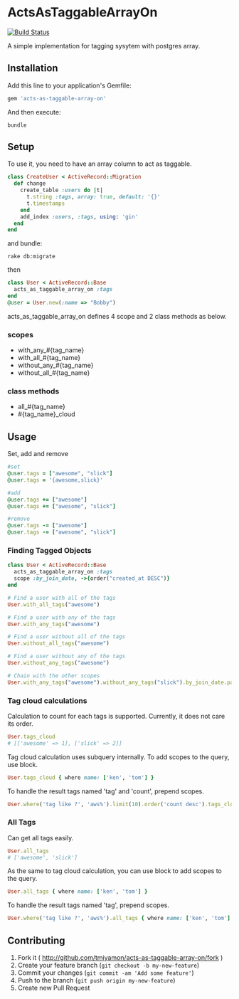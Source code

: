 # ActsAsTaggableArrayOn
[![Build Status](https://travis-ci.org/tmiyamon/acts-as-taggable-array-on.svg?branch=master)](https://travis-ci.org/tmiyamon/acts-as-taggable-array-on)

A simple implementation for tagging sysytem with postgres array.


## Installation

Add this line to your application's Gemfile:

```ruby
gem 'acts-as-taggable-array-on'
```

And then execute:

```shell
bundle
```


## Setup

To use it, you need to have an array column to act as taggable.

```ruby
class CreateUser < ActiveRecord::Migration
  def change
    create_table :users do |t|
      t.string :tags, array: true, default: '{}'
      t.timestamps
    end
    add_index :users, :tags, using: 'gin'
  end
end
```

and bundle:

```shell
rake db:migrate
```

then

```ruby
class User < ActiveRecord::Base
  acts_as_taggable_array_on :tags
end
@user = User.new(:name => "Bobby")
```

acts_as_taggable_array_on defines 4 scope and 2 class methods as below.

### scopes

- with_any_#{tag_name}
- with_all_#{tag_name}
- without_any_#{tag_name}
- without_all_#{tag_name}

### class methods

- all_#{tag_name}
- #{tag_name}_cloud


## Usage

Set, add and remove

```ruby
#set
@user.tags = ["awesome", "slick"]
@user.tags = '{awesome,slick}'

#add
@user.tags += ["awesome"]
@user.tags += ["awesome", "slick"]

#remove
@user.tags -= ["awesome"]
@user.tags -= ["awesome", "slick"]
```

### Finding Tagged Objects

```ruby
class User < ActiveRecord::Base
  acts_as_taggable_array_on :tags
  scope :by_join_date, ->{order("created_at DESC")}
end

# Find a user with all of the tags
User.with_all_tags("awesome")

# Find a user with any of the tags
User.with_any_tags("awesome")

# Find a user without all of the tags
User.without_all_tags("awesome")

# Find a user without any of the tags
User.without_any_tags("awesome")

# Chain with the other scopes
User.with_any_tags("awesome").without_any_tags("slick").by_join_date.paginate(:page => params[:page], :per_page => 20)
```

### Tag cloud calculations

Calculation to count for each tags is supported. Currently, it does not care its order.

```ruby
User.tags_cloud
# [['awesome' => 1], ['slick' => 2]]
```

Tag cloud calculation uses subquery internally. To add scopes to the query, use block.

```ruby
User.tags_cloud { where name: ['ken', 'tom'] }
```

To handle the result tags named 'tag' and 'count', prepend scopes.

```ruby
User.where('tag like ?', 'aws%').limit(10).order('count desc').tags_cloud { where name: ['ken', 'tom'] }
```

### All Tags

Can get all tags easily.

```ruby
User.all_tags
# ['awesome', 'slick']
```

As the same to tag cloud calculation, you can use block to add scopes to the query.


```ruby
User.all_tags { where name: ['ken', 'tom'] }
```

To handle the result tags named 'tag', prepend scopes.

```ruby
User.where('tag like ?', 'aws%').all_tags { where name: ['ken', 'tom'] }
```

## Contributing

1. Fork it ( http://github.com/tmiyamon/acts-as-taggable-array-on/fork )
2. Create your feature branch (`git checkout -b my-new-feature`)
3. Commit your changes (`git commit -am 'Add some feature'`)
4. Push to the branch (`git push origin my-new-feature`)
5. Create new Pull Request
